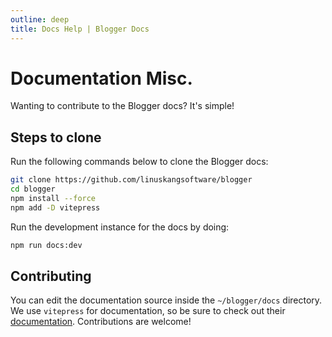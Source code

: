 ```yaml
---
outline: deep
title: Docs Help | Blogger Docs
---
```


# Documentation Misc.

Wanting to contribute to the Blogger docs? It's simple!

## Steps to clone

Run the following commands below to clone the Blogger docs:

```bash
git clone https://github.com/linuskangsoftware/blogger
cd blogger
npm install --force
npm add -D vitepress
```

Run the development instance for the docs by doing:

```bash
npm run docs:dev
```

## Contributing

You can edit the documentation source inside the ``~/blogger/docs`` directory. We use ``vitepress`` for documentation, so be sure to check out their [documentation](https://vitepress.dev). Contributions are welcome!